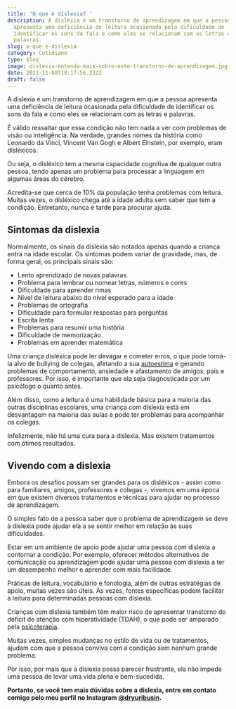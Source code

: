 ```yaml
---
title: 'O que é dislexia? '
description: A dislexia é um transtorno de aprendizagem em que a pessoa
  apresenta uma deficiência de leitura ocasionada pela dificuldade de
  identificar os sons da fala e como eles se relacionam com as letras e
  palavras.
slug: o-que-e-dislexia
category: Cotidiano
type: blog
image: dislexia-entenda-mais-sobre-este-transtorno-de-aprendizagem.jpg
date: 2021-11-08T18:17:56.232Z
draft: false
---
```


A dislexia é um transtorno de aprendizagem em que a pessoa apresenta uma deficiência de leitura ocasionada pela dificuldade de identificar os sons da fala e como eles se relacionam com as letras e palavras.

É válido ressaltar que essa condição não tem nada a ver com problemas de visão ou inteligência. Na verdade, grandes nomes da história como Leonardo da Vinci, Vincent Van Gogh e Albert Einstein, por exemplo, eram disléxicos.

Ou seja, o disléxico tem a mesma capacidade cognitiva de qualquer outra pessoa, tendo apenas um problema para processar a linguagem em algumas áreas do cérebro.

Acredita-se que cerca de 10% da população tenha problemas com leitura. Muitas vezes, o disléxico chega até a idade adulta sem saber que tem a condição. Entretanto, nunca é tarde para procurar ajuda.

## Sintomas da dislexia

Normalmente, os sinais da dislexia são notados apenas quando a criança entra na idade escolar. Os sintomas podem variar de gravidade, mas, de forma geral, os principais sinais são:

- Lento aprendizado de novas palavras
- Problema para lembrar ou nomear letras, números e cores
- Dificuldade para aprender rimas
- Nível de leitura abaixo do nível esperado para a idade
- Problemas de ortografia
- Dificuldade para formular respostas para perguntas
- Escrita lenta
- Problemas para resumir uma história
- Dificuldade de memorização
- Problemas em aprender matemática

Uma criança disléxica pode ler devagar e cometer erros, o que pode torná-la alvo de bullying de colegas, afetando a sua [autoestima](https://www.google.com/url?client=internal-element-cse&cx=013413282715532661870:5z8llcwtwhy&q=https://yuribusin.com.br/como-melhorar-autoestima/&sa=U&ved=2ahUKEwiq-Nvgj_zzAhXTGbkGHclRAsUQFnoECAUQAg&usg=AOvVaw1D1UIfb7rDTCP6_ScHk29t) e gerando problemas de comportamento, ansiedade e afastamento de amigos, pais e professores. Por isso, é importante que ela seja diagnosticada por um psicólogo o quanto antes.

Além disso, como a leitura é uma habilidade básica para a maioria das outras disciplinas escolares, uma criança com dislexia está em desvantagem na maioria das aulas e pode ter problemas para acompanhar os colegas.

Infelizmente, não há uma cura para a dislexia. Mas existem tratamentos com ótimos resultados.

## Vivendo com a dislexia

Embora os desafios possam ser grandes para os disléxicos - assim como para familiares, amigos, professores e colegas -, vivemos em uma época em que existem diversos tratamentos e técnicas para ajudar no processo de aprendizagem.

O simples fato de a pessoa saber que o problema de aprendizagem se deve à dislexia pode ajudar ela a se sentir melhor em relação às suas dificuldades.

Estar em um ambiente de apoio pode ajudar uma pessoa com dislexia a contornar a condição. Por exemplo, oferecer métodos alternativos de comunicação ou aprendizagem pode ajudar uma pessoa com dislexia a ter um desempenho melhor e aprender com mais facilidade.

Práticas de leitura, vocabulário e fonologia, além de outras estratégias de apoio, muitas vezes são úteis. Às vezes, fontes específicas podem facilitar a leitura para determinadas pessoas com dislexia.

Crianças com dislexia também têm maior risco de apresentar transtorno do déficit de atenção com hiperatividade (TDAH), o que pode ser amparado pela [psicoterapia](https://yuribusin.com.br/perguntas-frequentes/#apenas-uma-consulta).

Muitas vezes, simples mudanças no estilo de vida ou de tratamentos, ajudam com que a pessoa conviva com a condição sem nenhum grande problema.

Por isso, por mais que a dislexia possa parecer frustrante, ela não impede uma pessoa de levar uma vida plena e bem-sucedida.

**Portanto, se você tem mais dúvidas sobre a dislexia, entre em contato comigo pelo meu perfil no Instagram [@dryuribusin](https://www.instagram.com/dryuribusin/).**
